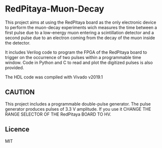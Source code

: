 # RedPitaya-Muon-Decay
This project aims at using the RedPitaya board as the only electronic device to perform the muon-decay experiments wich  measures the time between a first pulse due to a low-energy muon entering a scintillation detector and a second pulse due to an electron coming from the decay of the muon inside the detector.


It includes Verilog code to program the FPGA of the RedPitaya board to trigger on the occurrence of two pulses within a programmable time window. Code in Python and C to read and plot the digitized pulses is also provided. 


The HDL code was compiled with Vivado v2019.1

## CAUTION
This project includes a programmable double-pulse generator. 
The pulse generator produces pulses of 3.3 V amplitude. If you use it CHANGE THE RANGE SELECTOR OF THE RedPitaya BOARD TO HV.


## Licence
MIT
